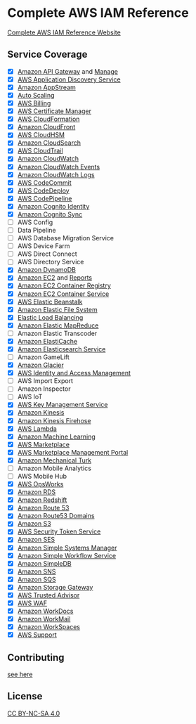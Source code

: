 # Complete AWS IAM Reference

[Complete AWS IAM Reference Website](https://iam.cloudonaut.io/)

## Service Coverage

- [x] [Amazon API Gateway](services/execute-api.md) and [Manage](services/apigateway.md)
- [x] [AWS Application Discovery Service](services/discovery.md)
- [x] [Amazon AppStream](services/appstream.md)
- [x] [Auto Scaling](services/autoscaling.md)
- [x] [AWS Billing](services/aws-portal.md)
- [x] [AWS Certificate Manager](services/acm.md)
- [x] [AWS CloudFormation](services/cloudformation.md)
- [x] [Amazon CloudFront](services/cloudfront.md)
- [x] [AWS CloudHSM](services/cloudhsm.md)
- [x] [Amazon CloudSearch](services/cloudsearch.md)
- [x] [AWS CloudTrail](services/cloudtrail.md)
- [x] [Amazon CloudWatch](services/cloudwatch.md)
- [x] [Amazon CloudWatch Events](services/events.md)
- [x] [Amazon CloudWatch Logs](services/logs.md)
- [x] [AWS CodeCommit](services/codecommit.md)
- [x] [AWS CodeDeploy](services/codedeploy.md)
- [x] [AWS CodePipeline](services/codepipeline.md)
- [x] [Amazon Cognito Identity](services/cognito-identity.md)
- [x] [Amazon Cognito Sync](services/cognito-sync.md)
- [ ] AWS Config
- [ ] Data Pipeline
- [ ] AWS Database Migration Service
- [ ] AWS Device Farm
- [ ] AWS Direct Connect
- [ ] AWS Directory Service
- [x] [Amazon DynamoDB](services/dynamodb.md)
- [x] [Amazon EC2](services/ec2.md) and [Reports](services/ec2-reports)
- [x] [Amazon EC2 Container Registry](services/ecr.md)
- [x] [Amazon EC2 Container Service](/services/ecs.md)
- [x] [AWS Elastic Beanstalk](services/elasticbeanstalk.md)
- [x] [Amazon Elastic File System](services/elasticfilesystem.md)
- [x] [Elastic Load Balancing](services/elasticloadbalancing.md)
- [x] [Amazon Elastic MapReduce](services/elasticmapreduce.md)
- [ ] Amazon Elastic Transcoder
- [x] [Amazon ElastiCache](services/elasticache.md)
- [x] [Amazon Elasticsearch Service](services/es.md)
- [ ] Amazon GameLift
- [x] [Amazon Glacier](services/glacier.md)
- [x] [AWS Identity and Access Management](services/iam.md)
- [ ] AWS Import Export
- [ ] Amazon Inspector
- [ ] AWS IoT
- [x] [AWS Key Management Service](services/kms.md)
- [x] [Amazon Kinesis](services/kinesis.md)
- [x] [Amazon Kinesis Firehose](services/firehose.md)
- [x] [AWS Lambda](services/lambda.md)
- [x] [Amazon Machine Learning](services/machinelearning.md)
- [x] [AWS Marketplace](services/aws-marketplace.md)
- [x] [AWS Marketplace Management Portal](services/aws-marketplace-management.md)
- [x] [Amazon Mechanical Turk](services/mechanicalturk.md)
- [ ] Amazon Mobile Analytics
- [ ] AWS Mobile Hub
- [x] [AWS OpsWorks](services/opsworks.md)
- [x] [Amazon RDS](services/rds.md)
- [x] [Amazon Redshift](services/redshift.md)
- [x] [Amazon Route 53](services/route53.md)
- [x] [Amazon Route53 Domains](services/route53domains.md)
- [x] [Amazon S3](services/s3.md)
- [x] [AWS Security Token Service](services/sts.md)
- [x] [Amazon SES](services/ses.md)
- [x] [Amazon Simple Systems Manager](services/ssm.md)
- [x] [Amazon Simple Workflow Service](services/swf.md)
- [x] [Amazon SimpleDB](services/sdb.md)
- [x] [Amazon SNS](services/sns.md)
- [x] [Amazon SQS](services/sqs.md)
- [x] [Amazon Storage Gateway](services/storagegateway.md)
- [x] [AWS Trusted Advisor](services/trustedadvisor.md)
- [x] [AWS WAF](services/waf.md)
- [x] [Amazon WorkDocs](services/workdocs.md)
- [x] [Amazon WorkMail](services/workmail.md)
- [x] [Amazon WorkSpaces](services/workspaces.md)
- [x] [AWS Support](services/support.md)

## Contributing

[see here](CONTRIBUTING.md)

## License

[CC BY-NC-SA 4.0](LICENSE.md)
